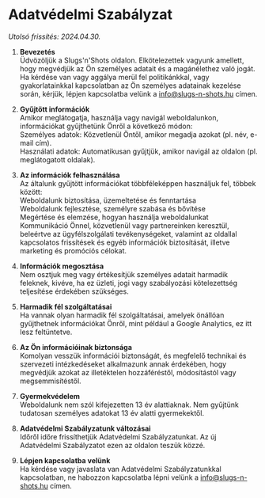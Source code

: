 # Adatvédelmi Szabályzat

*Utolsó frissítés: 2024.04.30.*

1. **Bevezetés**  
Üdvözöljük a Slugs'n'Shots oldalon. Elkötelezettek vagyunk amellett, hogy megvédjük az Ön személyes adatait és a   magánélethez való jogát. Ha kérdése van vagy aggálya merül fel politikánkkal, vagy gyakorlatainkkal kapcsolatban   az Ön személyes adatainak kezelése során, kérjük, lépjen kapcsolatba velünk a [info@slugs-n-shots.hu](info@slugs-n-shots.hu) címen.  
  
2. **Gyűjtött információk**  
Amikor meglátogatja, használja vagy navigál weboldalunkon, információkat gyűjthetünk Önről a következő módon:  
Személyes adatok: Közvetlenül Öntől, amikor megadja azokat (pl. név, e-mail cím).  
Használati adatok: Automatikusan gyűjtjük, amikor navigál az oldalon (pl. meglátogatott oldalak).  
  
3. **Az információk felhasználása**  
Az általunk gyűjtött információkat többféleképpen használjuk fel, többek között:  
Weboldalunk biztosítása, üzemeltetése és fenntartása  
Weboldalunk fejlesztése, személyre szabása és bővítése  
Megértése és elemzése, hogyan használja weboldalunkat  
Kommunikáció Önnel, közvetlenül vagy partnereinken keresztül, beleértve az ügyfélszolgálati tevékenységeket,   valamint az oldallal kapcsolatos frissítések és egyéb információk biztosítását, illetve marketing és promóciós   célokat.  
  
4. **Információk megosztása**  
Nem osztjuk meg vagy értékesítjük személyes adatait harmadik feleknek, kivéve, ha ez üzleti, jogi vagy   szabályozási kötelezettség teljesítése érdekében szükséges.  
  
5. **Harmadik fél szolgáltatásai**  
Ha vannak olyan harmadik fél szolgáltatásai, amelyek önállóan gyűjthetnek információkat Önről, mint például a   Google Analytics, ez itt lesz feltüntetve.  
  
6. **Az Ön információinak biztonsága**  
Komolyan vesszük információi biztonságát, és megfelelő technikai és szervezeti intézkedéseket alkalmazunk annak   érdekében, hogy megvédjük azokat az illetéktelen hozzáféréstől, módosítástól vagy megsemmisítéstől.  
  
7. **Gyermekvédelem**  
Weboldalunk nem szól kifejezetten 13 év alattiaknak. Nem gyűjtünk tudatosan személyes adatokat 13 év alatti   gyermekektől.  
  
8. **Adatvédelmi Szabályzatunk változásai**  
Időről időre frissíthetjük Adatvédelmi Szabályzatunkat. Az új Adatvédelmi Szabályzatot ezen az oldalon teszük   közzé.  
  
9. **Lépjen kapcsolatba velünk**  
Ha kérdése vagy javaslata van Adatvédelmi Szabályzatunkkal kapcsolatban, ne habozzon kapcsolatba lépni velünk a   [info@slugs-n-shots.hu](info@slugs-n-shots.hu) címen.  
  